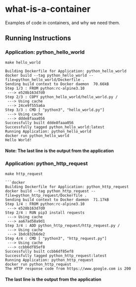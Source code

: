 # what-is-a-container

Examples of code in containers, and why we need them.

## Running Instructions

### Application: python_hello_world

```make
make hello_world
```

```docker
Building Dockerfile for Application: python_hello_world
docker build --tag python_hello_world --file=python_hello_world/Dockerfile .
Sending build context to Docker daemon  70.66kB
Step 1/3 : FROM python:rc-alpine3.10
 ---> e528b163d7d0
Step 2/3 : COPY python_hello_world/hello_world.py /
 ---> Using cache
 ---> 24ce9f555a6a
Step 3/3 : CMD [ "python3", "hello_world.py"]
 ---> Using cache
 ---> ddde8faaa056
Successfully built ddde8faaa056
Successfully tagged python_hello_world:latest
Running Application: python_hello_world
docker run python_hello_world
Hello World!
```

#### Note: The last line is the output from the application

### Application: python_http_request

```make
make http_request

```docker
Building Dockerfile for Application: python_http_request
docker build --tag python_http_request --file=python_http_request/Dockerfile .
Sending build context to Docker daemon  71.17kB
Step 1/4 : FROM python:rc-alpine3.10
 ---> e528b163d7d0
Step 2/4 : RUN pip3 install requests
 ---> Using cache
 ---> aa67ad58a9d1
Step 3/4 : ADD python_http_request/http_request.py /
 ---> Using cache
 ---> 1bdc832b6de2
Step 4/4 : CMD [ "python3", "http_request.py"]
 ---> Using cache
 ---> ccbb6df85ef8
Successfully built ccbb6df85ef8
Successfully tagged python_http_request:latest
Running Application: python_http_request
docker run python_http_request
The HTTP response code from https://www.google.com is 200
```

#### The last line is the output from the application
